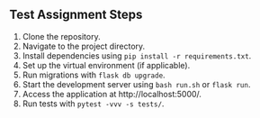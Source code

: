 Test Assignment Steps
----------------------

1. Clone the repository.
2. Navigate to the project directory.
3. Install dependencies using `pip install -r requirements.txt`.
4. Set up the virtual environment (if applicable).
5. Run migrations with `flask db upgrade`.
6. Start the development server using `bash run.sh` or `flask run`.
7. Access the application at http://localhost:5000/.
8. Run tests with `pytest -vvv -s tests/`.

